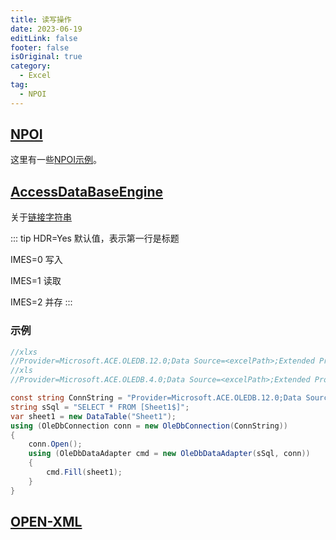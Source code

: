 ```yaml
---
title: 读写操作
date: 2023-06-19
editLink: false
footer: false
isOriginal: true
category:
  - Excel
tag:
  - NPOI
---
```


## [NPOI](https://github.com/nissl-lab/npoi)

这里有一些[NPOI示例](https://github.com/nissl-lab/npoi-examples)。

## [AccessDataBaseEngine](https://www.microsoft.com/en-us/download/details.aspx?id=54920)

关于[链接字符串](https://docs.microsoft.com/zh-cn/dotnet/framework/data/adonet/connection-string-syntax?redirectedfrom=MSDN)

::: tip
HDR=Yes 默认值，表示第一行是标题

IMES=0 写入

IMES=1 读取

IMES=2 并存
:::

### 示例

```cs
//xlxs
//Provider=Microsoft.ACE.OLEDB.12.0;Data Source=<excelPath>;Extended Properties='Excel 12.0;HDR=YES;IMEX=1';
//xls
//Provider=Microsoft.ACE.OLEDB.4.0;Data Source=<excelPath>;Extended Properties='Excel 8.0;HDR=YES;IMEX=1'

const string ConnString = "Provider=Microsoft.ACE.OLEDB.12.0;Data Source=C:\\demo.xlsx;Extended Properties='Excel 12.0;HDR=YES;IMEX=1'";
string sSql = "SELECT * FROM [Sheet1$]";
var sheet1 = new DataTable("Sheet1");
using (OleDbConnection conn = new OleDbConnection(ConnString))
{
    conn.Open();
    using (OleDbDataAdapter cmd = new OleDbDataAdapter(sSql, conn))
    {
        cmd.Fill(sheet1);
    }
}
```

## [OPEN-XML](https://learn.microsoft.com/zh-cn/office/open-xml/open-xml-sdk)
